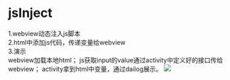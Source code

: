 # jsInject
  1.webview动态注入js脚本<br>
  2.html中添加js代码，传递变量给webview<br>
  3.演示<br>
    webview加载本地html；
    js获取input的value通过activity中定义好的接口传给webview；
    activity拿到html中变量，通过dailog展示。
  ![](https://github.com/tohsj0806/jsInject/blob/master/app/src/main/res/mipmap-xxhdpi/1.png) 
     
